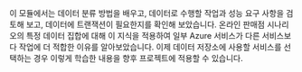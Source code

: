 이 모듈에서는 데이터 분류 방법을 배우고, 데이터로 수행할 작업과 성능 요구 사항을 검토해 보고, 데이터에 트랜잭션이 필요한지를 확인해 보았습니다. 온라인 판매점 시나리오의 특정 데이터 집합에 대해 이 지식을 적용하여 일부 Azure 서비스가 다른 서비스보다 작업에 더 적합한 이유를 알아보았습니다. 이제 데이터 저장소에 사용할 서비스를 선택하는 경우 이렇게 학습한 내용을 향후 프로젝트에 적용할 수 있습니다.

